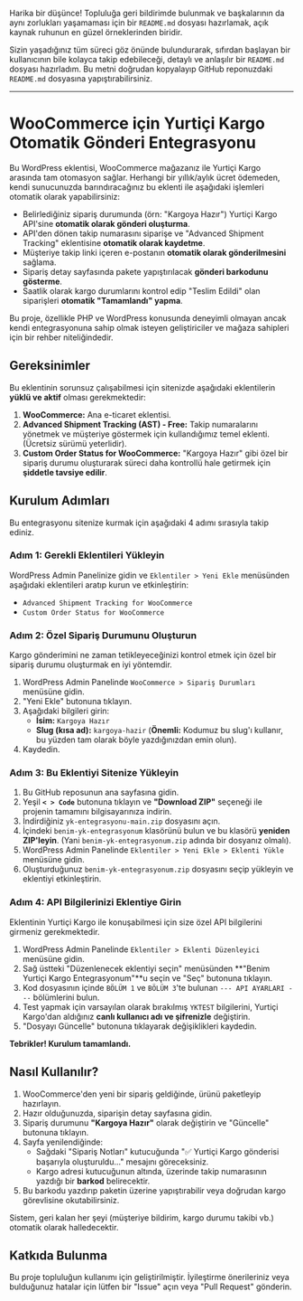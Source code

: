 Harika bir düşünce! Topluluğa geri bildirimde bulunmak ve başkalarının da aynı zorlukları yaşamaması için bir `README.md` dosyası hazırlamak, açık kaynak ruhunun en güzel örneklerinden biridir.

Sizin yaşadığınız tüm süreci göz önünde bulundurarak, sıfırdan başlayan bir kullanıcının bile kolayca takip edebileceği, detaylı ve anlaşılır bir `README.md` dosyası hazırladım. Bu metni doğrudan kopyalayıp GitHub reponuzdaki `README.md` dosyasına yapıştırabilirsiniz.

---

# WooCommerce için Yurtiçi Kargo Otomatik Gönderi Entegrasyonu

Bu WordPress eklentisi, WooCommerce mağazanız ile Yurtiçi Kargo arasında tam otomasyon sağlar. Herhangi bir yıllık/aylık ücret ödemeden, kendi sunucunuzda barındıracağınız bu eklenti ile aşağıdaki işlemleri otomatik olarak yapabilirsiniz:

-   Belirlediğiniz sipariş durumunda (örn: "Kargoya Hazır") Yurtiçi Kargo API'sine **otomatik olarak gönderi oluşturma**.
-   API'den dönen takip numarasını siparişe ve "Advanced Shipment Tracking" eklentisine **otomatik olarak kaydetme**.
-   Müşteriye takip linki içeren e-postanın **otomatik olarak gönderilmesini** sağlama.
-   Sipariş detay sayfasında pakete yapıştırılacak **gönderi barkodunu gösterme**.
-   Saatlik olarak kargo durumlarını kontrol edip "Teslim Edildi" olan siparişleri **otomatik "Tamamlandı" yapma**.

Bu proje, özellikle PHP ve WordPress konusunda deneyimli olmayan ancak kendi entegrasyonuna sahip olmak isteyen geliştiriciler ve mağaza sahipleri için bir rehber niteliğindedir.

## Gereksinimler

Bu eklentinin sorunsuz çalışabilmesi için sitenizde aşağıdaki eklentilerin **yüklü ve aktif** olması gerekmektedir:

1.  **WooCommerce:** Ana e-ticaret eklentisi.
2.  **Advanced Shipment Tracking (AST) - Free:** Takip numaralarını yönetmek ve müşteriye göstermek için kullandığımız temel eklenti. (Ücretsiz sürümü yeterlidir).
3.  **Custom Order Status for WooCommerce:** "Kargoya Hazır" gibi özel bir sipariş durumu oluşturarak süreci daha kontrollü hale getirmek için **şiddetle tavsiye edilir**.

## Kurulum Adımları

Bu entegrasyonu sitenize kurmak için aşağıdaki 4 adımı sırasıyla takip ediniz.

### Adım 1: Gerekli Eklentileri Yükleyin

WordPress Admin Panelinize gidin ve `Eklentiler > Yeni Ekle` menüsünden aşağıdaki eklentileri aratıp kurun ve etkinleştirin:

-   `Advanced Shipment Tracking for WooCommerce`
-   `Custom Order Status for WooCommerce`

### Adım 2: Özel Sipariş Durumunu Oluşturun

Kargo gönderimini ne zaman tetikleyeceğinizi kontrol etmek için özel bir sipariş durumu oluşturmak en iyi yöntemdir.

1.  WordPress Admin Panelinde `WooCommerce > Sipariş Durumları` menüsüne gidin.
2.  "Yeni Ekle" butonuna tıklayın.
3.  Aşağıdaki bilgileri girin:
    -   **İsim:** `Kargoya Hazır`
    -   **Slug (kısa ad):** `kargoya-hazir` (**Önemli:** Kodumuz bu slug'ı kullanır, bu yüzden tam olarak böyle yazdığınızdan emin olun).
4.  Kaydedin.

### Adım 3: Bu Eklentiyi Sitenize Yükleyin

1.  Bu GitHub reposunun ana sayfasına gidin.
2.  Yeşil **`< > Code`** butonuna tıklayın ve **"Download ZIP"** seçeneği ile projenin tamamını bilgisayarınıza indirin.
3.  İndirdiğiniz `yk-entegrasyonu-main.zip` dosyasını açın.
4.  İçindeki `benim-yk-entegrasyonum` klasörünü bulun ve bu klasörü **yeniden ZIP'leyin**. (Yani `benim-yk-entegrasyonum.zip` adında bir dosyanız olmalı).
5.  WordPress Admin Panelinde `Eklentiler > Yeni Ekle > Eklenti Yükle` menüsüne gidin.
6.  Oluşturduğunuz `benim-yk-entegrasyonum.zip` dosyasını seçip yükleyin ve eklentiyi etkinleştirin.

### Adım 4: API Bilgilerinizi Eklentiye Girin

Eklentinin Yurtiçi Kargo ile konuşabilmesi için size özel API bilgilerini girmeniz gerekmektedir.

1.  WordPress Admin Panelinde `Eklentiler > Eklenti Düzenleyici` menüsüne gidin.
2.  Sağ üstteki "Düzenlenecek eklentiyi seçin" menüsünden **"Benim Yurtiçi Kargo Entegrasyonum"**u seçin ve "Seç" butonuna tıklayın.
3.  Kod dosyasının içinde `BÖLÜM 1` ve `BÖLÜM 3`'te bulunan `--- API AYARLARI ---` bölümlerini bulun.
4.  Test yapmak için varsayılan olarak bırakılmış `YKTEST` bilgilerini, Yurtiçi Kargo'dan aldığınız **canlı kullanıcı adı ve şifrenizle** değiştirin.
5.  "Dosyayı Güncelle" butonuna tıklayarak değişiklikleri kaydedin.

**Tebrikler! Kurulum tamamlandı.**

## Nasıl Kullanılır?

1.  WooCommerce'den yeni bir sipariş geldiğinde, ürünü paketleyip hazırlayın.
2.  Hazır olduğunuzda, siparişin detay sayfasına gidin.
3.  Sipariş durumunu **"Kargoya Hazır"** olarak değiştirin ve "Güncelle" butonuna tıklayın.
4.  Sayfa yenilendiğinde:
    -   Sağdaki "Sipariş Notları" kutucuğunda "✅ Yurtiçi Kargo gönderisi başarıyla oluşturuldu..." mesajını göreceksiniz.
    -   Kargo adresi kutucuğunun altında, üzerinde takip numarasının yazdığı bir **barkod** belirecektir.
5.  Bu barkodu yazdırıp paketin üzerine yapıştırabilir veya doğrudan kargo görevlisine okutabilirsiniz.

Sistem, geri kalan her şeyi (müşteriye bildirim, kargo durumu takibi vb.) otomatik olarak halledecektir.

## Katkıda Bulunma

Bu proje topluluğun kullanımı için geliştirilmiştir. İyileştirme önerileriniz veya bulduğunuz hatalar için lütfen bir "Issue" açın veya "Pull Request" gönderin.
